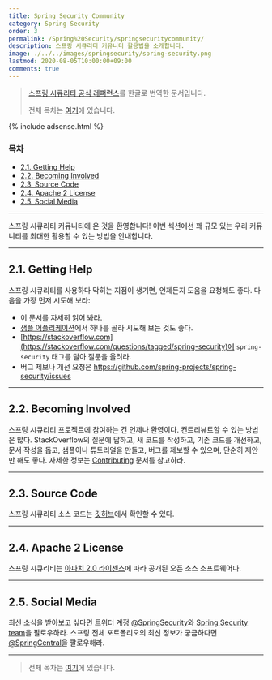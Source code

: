 ```yaml
---
title: Spring Security Community
category: Spring Security
order: 3
permalink: /Spring%20Security/springsecuritycommunity/
description: 스프링 시큐리티 커뮤니티 활용법을 소개합니다.
image: ./../../images/springsecurity/spring-security.png
lastmod: 2020-08-05T10:00:00+09:00
comments: true
---
```


> [스프링 시큐리티 공식 레퍼런스](https://docs.spring.io/spring-security/site/docs/5.3.2.RELEASE/reference/html5/#community)를 한글로 번역한 문서입니다.
>
> 전체 목차는 [여기](../contents/)에 있습니다.

{% include adsense.html %}

### 목차

- [2.1. Getting Help](#21-getting-help)
- [2.2. Becoming Involved](#22-becoming-involved)
- [2.3. Source Code](#23-source-code)
- [2.4. Apache 2 License](#24-apache-2-license)
- [2.5. Social Media](#25-social-media)

---

스프링 시큐리티 커뮤니티에 온 것을 환영합니다! 이번 섹션에선 꽤 규모 있는 우리 커뮤니티를 최대한 활용할 수 있는 방법을 안내합니다.

---

## 2.1. Getting Help

스프링 시큐리티를 사용하다 막히는 지점이 생기면, 언제든지 도움을 요청해도 좋다. 다음을 가장 먼저 시도해 보라:

- 이 문서를 자세히 읽어 봐라.
- [샘플 어플리케이션](../samples)에서 하나를 골라 시도해 보는 것도 좋다.
- [https://stackoverflow.com](https://stackoverflow.com/questions/tagged/spring-security)에 `spring-security` 태그를 달아 질문을 올려라.
- 버그 제보나 개선 요청은 https://github.com/spring-projects/spring-security/issues

---

## 2.2. Becoming Involved

스프링 시큐리티 프로젝트에 참여하는 건 언제나 환영이다. 컨트리뷰트할 수 있는 방법은 많다. StackOverflow의 질문에 답하고, 새 코드를 작성하고, 기존 코드를 개선하고, 문서 작성을 돕고, 샘플이나 튜토리얼을 만들고, 버그를 제보할 수 있으며, 단순히 제안만 해도 좋다. 자세한 정보는 [Contributing](https://github.com/spring-projects/spring-security/blob/master/CONTRIBUTING.adoc) 문서를 참고하라.

---

## 2.3. Source Code

스프링 시큐리티 소스 코드는 [깃허브](https://github.com/spring-projects/spring-security/)에서 확인할 수 있다.

---

## 2.4. Apache 2 License

스프링 시큐리티는 [아파치 2.0 라이센스](https://www.apache.org/licenses/LICENSE-2.0.html)에 따라 공개된 오픈 소스 소프트웨어다.

---

## 2.5. Social Media

최신 소식을 받아보고 싶다면 트위터 계정 [@SpringSecurity](https://twitter.com/SpringSecurity)와 [Spring Security team](https://twitter.com/SpringSecurity/lists/team)을 팔로우하라. 스프링 전체 포트폴리오의 최신 정보가 궁금하다면 [@SpringCentral](https://twitter.com/SpringCentral)을 팔로우해라. 

---

> 전체 목차는 [여기](../contents/)에 있습니다.